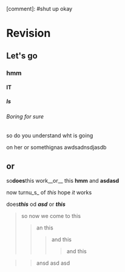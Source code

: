 [comment]: #shut up okay

# Revision
## Let's go
### hmm
#### IT
##### Is

###### Boring for sure

so do you understand wht is going 

on her or somethignas      awdsadnsdjasdb

or
--------

so**does**this work__or__ this **hmm** and __asdasd__

now t*u*rnu_s_ of *this* hope _it_ works

does***this*** od _**asd**_ or __*this*__ 

>so now we come
>to this
>>an this
>>>and this
>>>>and this

>>ansd
>>asd
>asd